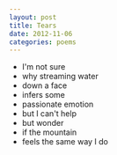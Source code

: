 ```yaml
---
layout: post
title: Tears
date: 2012-11-06
categories: poems
---
```

- I'm not sure
- why streaming water
- down a face
- infers some
- passionate emotion
- but I can't help
- but wonder
- if the mountain
- feels the same way I do
